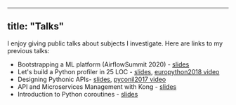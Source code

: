 
---
title: "Talks"
---

I enjoy giving public talks about subjects I investigate. Here are links to my previous talks:

- Bootstrapping a ML platform (AirflowSummit 2020) - [slides][1]
- Let's build a Python profiler in 25 LOC - [slides][2], [europython2018 video][3]
- Designing Pythonic APIs- [slides][5], [pyconil2017 video][6]
- API and Microservices Management with Kong - [slides][7]
- Introduction to Python coroutines - [slides][8]

[1]: https://speakerdeck.com/noamelf/bootstraping-a-ml-plarform
[2]: https://gitpitch.com/noamelf/Lets-build-a-Python-profiler-in-25-LOC
[3]: https://youtu.be/qRqDgJLM568?t=1h32m53s
[4]: https://www.youtube.com/watch?v=H8uVgtVv44Y
[5]: /designing-pythonic-apis-talk
[6]: https://www.youtube.com/watch?v=CrQQCa_AoWI
[7]: https://speakerdeck.com/noamelf/kong-open-source-api-and-microservice-management
[8]: /intro-to-python-coroutines-talk
